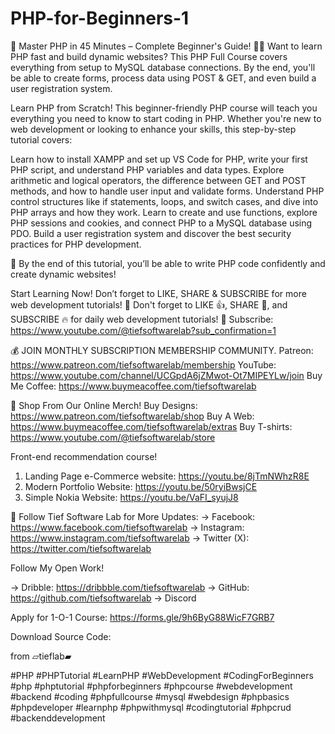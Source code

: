 # PHP-for-Beginners-1
📌 Master PHP in 45 Minutes – Complete Beginner's Guide! 🐘🚀
Want to learn PHP fast and build dynamic websites? This PHP Full Course covers everything 
from setup to MySQL database connections. By the end, you'll be able to create forms, 
process data using POST & GET, and even build a user registration system.

Learn PHP from Scratch! This beginner-friendly PHP course will teach you everything you
 need to know to start coding in PHP. Whether you're new to web development or 
looking to enhance your skills, this step-by-step tutorial covers:

Learn how to install XAMPP and set up VS Code for PHP, write your first PHP script, and understand PHP variables and data types. Explore arithmetic and logical operators, the difference between GET and POST methods, and how to handle user input and validate forms. Understand PHP control structures like if statements, loops, and switch cases, and dive into PHP arrays and how they work. Learn to create and use functions, explore PHP sessions and cookies, and connect PHP to a MySQL database using PDO. Build a user registration system and discover the best security practices for PHP development.

📌 By the end of this tutorial, you’ll be able to write PHP code confidently and create dynamic websites!

Start Learning Now! Don’t forget to LIKE, SHARE & SUBSCRIBE for more web development tutorials! 🎯
Don't forget to LIKE 👍, SHARE 📢, and SUBSCRIBE 🔥 for daily web development tutorials!
🔔 Subscribe: https://www.youtube.com/@tiefsoftwarelab?sub_confirmation=1

💰 JOIN MONTHLY SUBSCRIPTION MEMBERSHIP COMMUNITY.
Patreon:  https://www.patreon.com/tiefsoftwarelab/membership
YouTube:  https://www.youtube.com/channel/UCGpdA6jZMwot-Ot7MIPEYLw/join
Buy Me Coffee: https://www.buymeacoffee.com/tiefsoftwarelab

🛒 Shop From Our Online Merch!
Buy Designs:  https://www.patreon.com/tiefsoftwarelab/shop
Buy A Web:  https://www.buymeacoffee.com/tiefsoftwarelab/extras
Buy T-shirts:  https://www.youtube.com/@tiefsoftwarelab/store

Front-end recommendation course!
1. Landing Page e-Commerce website:  https://youtu.be/8jTmNWhzR8E
2. Modern Portfolio Website:  https://youtu.be/50ryiBwsjCE
3. Simple Nokia Website: https://youtu.be/VaFI_syujJ8

📌 Follow Tief Software Lab for More Updates:
 → Facebook:  https://www.facebook.com/tiefsoftwarelab
 → Instagram:  https://www.instagram.com/tiefsoftwarelab
 → Twitter (X):  https://twitter.com/tiefsoftwarelab

Follow My Open Work!

 → Dribble:  https://dribbble.com/tiefsoftwarelab
 → GitHub:  https://github.com/tiefsoftwarelab
 → Discord

Apply for 1-O-1 Course: https://forms.gle/9h6ByG88WicF7GRB7

Download Source Code:

from
▱tieflab▰

#PHP #PHPTutorial #LearnPHP #WebDevelopment #CodingForBeginners #php #phptutorial #phpforbeginners #phpcourse #webdevelopment #backend #coding #phpfullcourse #mysql #webdesign #phpbasics #phpdeveloper #learnphp #phpwithmysql #codingtutorial #phpcrud #backenddevelopment
